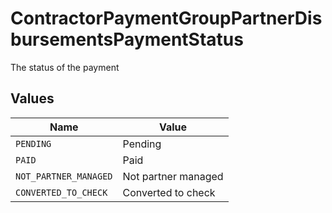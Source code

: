 # ContractorPaymentGroupPartnerDisbursementsPaymentStatus

The status of the payment


## Values

| Name                  | Value                 |
| --------------------- | --------------------- |
| `PENDING`             | Pending               |
| `PAID`                | Paid                  |
| `NOT_PARTNER_MANAGED` | Not partner managed   |
| `CONVERTED_TO_CHECK`  | Converted to check    |